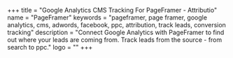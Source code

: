 +++
title = "Google Analytics CMS Tracking For PageFramer - Attributio"
name = "PageFramer"
keywords = "pageframer, page framer, google analytics, cms, adwords, facebook, ppc, attribution, track leads, conversion tracking"
description = "Connect Google Analytics with PageFramer to find out where your leads are coming from. Track leads from the source - from search to ppc."
logo = ""
+++
